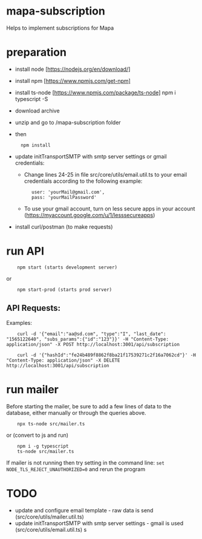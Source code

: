 # mapa-subscription
Helps to implement subscriptions for Mapa


# preparation 

- install node [https://nodejs.org/en/download/]
- install npm [https://www.npmjs.com/get-npm]
- install ts-node [https://www.npmjs.com/package/ts-node]
npm i typescript -S
- download archive
- unzip and go to /mapa-subscription folder
- then

        npm install

- update initTransportSMTP with smtp server settings or gmail credentials:
  - Change lines 24-25 in file src/core/utils/email.util.ts to your email credentials according to the following example:
  ```
        user: 'yourMail@gmail.com',
        pass: 'yourMailPassword'
  ```
  - To use your gmail account, turn on less secure apps in your account (https://myaccount.google.com/u/1/lesssecureapps)
- install curl/postman (to make requests)

# run API

        npm start (starts development server)

or

        npm start-prod (starts prod server)

API Requests:
-
Examples:

        curl -d '{"email":"aa@sd.com", "type":"I", "last_date": "1565122640", "subs_params":{"id":"123"}}' -H "Content-Type: application/json" -X POST http://localhost:3001/api/subscription

        curl -d '{"hashId":"fe24b489f8862f8ba21f17539271c2f16a7062cd"}' -H "Content-Type: application/json" -X DELETE http://localhost:3001/api/subscription

# run mailer

Before starting the mailer, be sure to add a few lines of data to the database, either manually or through the queries above.

        npx ts-node src/mailer.ts

or
(convert to js and run)

        npm i -g typescript
        ts-node src/mailer.ts

If mailer is not running then try setting in the command line:
`set NODE_TLS_REJECT_UNAUTHORIZED=0`
and rerun the program

# TODO

- update and configure email template - raw data is send (src/core/utils/mailer.util.ts)
- update initTransportSMTP with smtp server settings - gmail is used (src/core/utils/email.util.ts)
s
